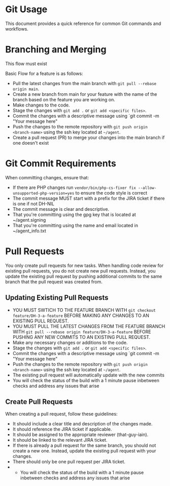 Git Usage
=========

This document provides a quick reference for common Git commands and workflows.

# Branching and Merging

This flow must exist

Basic Flow for a feature is as follows:

* Pull the latest changes from the main branch with `git pull --rebase origin main`.
* Create a new branch from main for your feature with the name of the branch based on the feature you are working on.
* Make changes to the code.
* Stage the changes with `git add .` or `git add <specific files>`.
* Commit the changes with a descriptive message using `git commit -m "Your message here"
* Push the changes to the remote repository with `git push origin <branch-name>` using the ssh key located at `~/agent`.
* Create a pull request (PR) to merge your changes into the main branch if one doesn't exist

# Git Commit Requirements

When committing changes, ensure that:

* If there are PHP changes run `vendor/bin/php-cs-fixer fix --allow-unsupported-php-version=yes` to ensure the code style is correct
* The commit message MUST start with a prefix for the JIRA ticket if there is one if not DH-NIL
* The commit message is clear and descriptive.
* That you're committing using the gpg key that is located at ~/agent.signing
* That you're committing using the name and email located in ~/agent_info.txt

# Pull Requests

You only create pull requests for new tasks. When handling code review for existing pull requests, you do not create new pull requests. Instead, you update the existing pull request by pushing additional commits to the same branch that the pull request was created from.

## Updating Existing Pull Requests

* YOU MUST SWTICH TO THE FEATURE BRANCH WITH `git checkout feature/DH-3-a-feature` BEFORE MAKING ANY CHANGES TO AN EXISTING PULL REQUEST.
* YOU MUST PULL THE LATEST CHANGES FROM THE FEATURE BRANCH WITH `git pull --rebase origin feature/DH-3-a-feature` BEFORE PUSHING ANY NEW COMMITS TO AN EXISTING PULL REQUEST.
* Make any necessary changes or additions to the code.
* Stage the changes with `git add .` or `git add <specific files>`.
* Commit the changes with a descriptive message using `git commit -m "Your message here"
* Push the changes to the remote repository with `git push origin <branch-name>` using the ssh key located at `~/agent`.
* The existing pull request will automatically update with the new commits
* You will check the status of the build with a 1 minute pause inbetween checks and address any issues that arise

## Create Pull Requests

When creating a pull request, follow these guidelines:

* It should include a clear title and description of the changes made.
* It should reference the JIRA ticket if applicable.
* It should be assigned to the appropriate reviewer (that-guy-iain).
* It should be linked to the relevant JIRA ticket.
* If there is already a pull request for the same branch, you should not create a new one. Instead, update the existing pull request with your changes.
* There should only be one pull request per JIRA ticket.
* * You will check the status of the build with a 1 minute pause inbetween checks and address any issues that arise